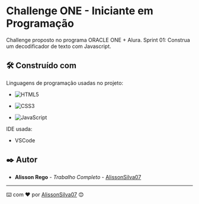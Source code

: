 
# Challenge ONE - Iniciante em Programação

Challenge proposto no programa ORACLE ONE + Alura.
Sprint 01: Construa um decodificador de texto com Javascript.

## 🛠️ Construído com

Linguagens de programação usadas no projeto:

* ![HTML5](https://img.shields.io/badge/html5-%23E34F26.svg?style=for-the-badge&logo=html5&logoColor=white)

* ![CSS3](https://img.shields.io/badge/css3-%231572B6.svg?style=for-the-badge&logo=css3&logoColor=white)

* ![JavaScript](https://img.shields.io/badge/javascript-%23323330.svg?style=for-the-badge&logo=javascript&logoColor=%23F7DF1E)

IDE usada:

* VSCode

## ✒️ Autor

* **Alisson Rego** - *Trabalho Completo* - [AlissonSilva07](https://github.com/linkParaPerfil)


---
⌨️ com ❤️ por [AlissonSilva07](https://github.com/linkParaPerfil) 😊

